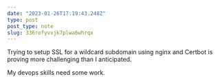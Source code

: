```yaml
---
date: "2023-01-26T17:19:43.248Z"
type: post 
post_type: note
slug: 336rofyvxjk7plwa6whrqx
---
```

Trying to setup SSL for a wildcard subdomain using nginx and Certbot is proving more challenging than I anticipated. 

My devops skills need some work. 